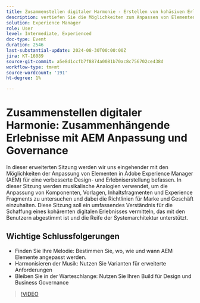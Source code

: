 ```yaml
---
title: Zusammenstellen digitaler Harmonie - Erstellen von kohäsiven Erlebnissen mit AEM Anpassung und Governance
description: vertiefen Sie die Möglichkeiten zum Anpassen von Elementen in Adobe Experience Manager (AEM), um das Design und die Erlebniserstellung zu verbessern. In dieser Sitzung werden musikalische Analogien verwendet, um die Anpassung von Komponenten, Vorlagen, Inhaltsfragmenten und Experience Fragments zu untersuchen und dabei die Richtlinien für Marke und Geschäft einzuhalten. Diese Sitzung soll ein umfassendes Verständnis für die Schaffung eines kohärenten digitalen Erlebnisses vermitteln, das mit den Benutzern abgestimmt ist und die Reife der Systemarchitektur unterstützt.
solution: Experience Manager
role: User
level: Intermediate, Experienced
doc-type: Event
duration: 2546
last-substantial-update: 2024-08-30T00:00:00Z
jira: KT-16089
source-git-commit: a5e8d1ccfb7f8874a0081b70ac8c756702ce438d
workflow-type: tm+mt
source-wordcount: '191'
ht-degree: 1%

---
```



# Zusammenstellen digitaler Harmonie: Zusammenhängende Erlebnisse mit AEM Anpassung und Governance

In dieser erweiterten Sitzung werden wir uns eingehender mit den Möglichkeiten der Anpassung von Elementen in Adobe Experience Manager (AEM) für eine verbesserte Design- und Erlebniserstellung befassen. In dieser Sitzung werden musikalische Analogien verwendet, um die Anpassung von Komponenten, Vorlagen, Inhaltsfragmenten und Experience Fragments zu untersuchen und dabei die Richtlinien für Marke und Geschäft einzuhalten. Diese Sitzung soll ein umfassendes Verständnis für die Schaffung eines kohärenten digitalen Erlebnisses vermitteln, das mit den Benutzern abgestimmt ist und die Reife der Systemarchitektur unterstützt.

## Wichtige Schlussfolgerungen

* Finden Sie Ihre Melodie: Bestimmen Sie, wo, wie und wann AEM Elemente angepasst werden.
* Harmonisieren der Musik: Nutzen Sie Varianten für erweiterte Anforderungen
* Bleiben Sie in der Warteschlange: Nutzen Sie Ihren Build für Design und Business Governance

>[!VIDEO](https://video.tv.adobe.com/v/3433162/?learn=on)
